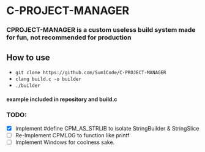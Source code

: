 # C-PROJECT-MANAGER
### CPROJECT-MANAGER is a custom useless build system made for fun, not recommended for production

## How to use 
- `git clone https://github.com/Sum1Code/C-PROJECT-MANAGER`
- `clang build.c -o builder`
- `./builder`

#### example included in repository and build.c

### TODO:
- [X] Implement #define CPM_AS_STRLIB to isolate StringBuilder & StringSlice
- [ ] Re-Implement CPMLOG to function like printf
- [ ] Implement Windows for coolness sake. 
